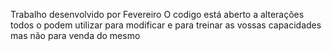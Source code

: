Trabalho desenvolvido por Fevereiro 
O codigo está aberto a alterações todos o podem utilizar para modificar e para treinar as vossas capacidades mas não para venda do mesmo
